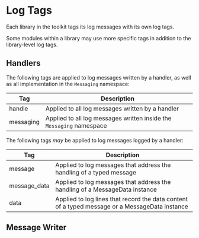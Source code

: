 # Log Tags

Each library in the toolkit tags its log messages with its own log tags.

Some modules within a library may use more specific tags in addition to the library-level log tags.

## Handlers

The following tags are applied to log messages written by a handler, as well as all implementation in the `Messaging` namespace:

| Tag | Description |
| --- | --- |
| handle | Applied to all log messages written by a handler |
| messaging | Applied to all log messages written inside the `Messaging` namespace |

The following tags _may_ be applied to log messages logged by a handler:

| Tag | Description |
| --- | --- |
| message | Applied to log messages that address the handling of a typed message |
| message_data | Applied to log messages that address the handling of a MessageData instance |
| data | Applied to log lines that record the data content of a typed message or a MessageData instance |

## Message Writer


